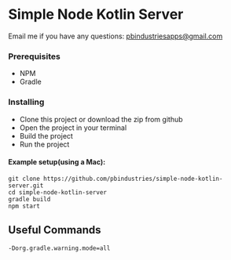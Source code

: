# Simple Node Kotlin Server

Email me if you have any questions: pbindustriesapps@gmail.com

### Prerequisites

- NPM
- Gradle

### Installing

- Clone this project or download the zip from github
- Open the project in your terminal
- Build the project
- Run the project

#### Example setup(using a Mac):
```
git clone https://github.com/pbindustries/simple-node-kotlin-server.git
cd simple-node-kotlin-server
gradle build
npm start
```

## Useful Commands

`-Dorg.gradle.warning.mode=all`